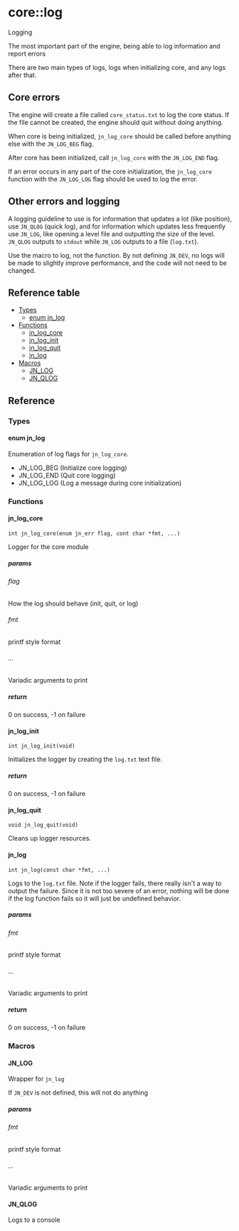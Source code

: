 # core::log

Logging

The most important part of the engine, being able to log information and report errors

There are two main types of logs, logs when initializing core, and any logs after that.

## Core errors

The engine will create a file called ```core_status.txt``` to log the core status. If the file cannot be created,
the engine should quit without doing anything.

When core is being initialized, ```jn_log_core``` should be called before anything else with the ```JN_LOG_BEG``` flag.

After core has been initialized, call ```jn_log_core``` with the ```JN_LOG_END``` flag.

If an error occurs in any part of the core initialization, the ```jn_log_core``` function with the ```JN_LOG_LOG``` flag 
should be used to log the error.

## Other errors and logging

A logging guideline to use is for information that updates a lot (like position), use ```JN_QLOG``` (quick log),
and for information which updates less frequently use ```JN_LOG```, like opening a level file and outputting the size of the level.
```JN_QLOG``` outputs to ```stdout``` while ```JN_LOG``` outputs to a file (```log.txt```).

Use the macro to log, not the function. By not defining ```JN_DEV```, no logs will be made to slightly improve performance, and the
code will not need to be changed.

## Reference table

- [Types](#Types)
  - [enum jn_log](#enum-jn_log)
- [Functions](#Functions)
  - [jn_log_core](#jn_log_core)
  - [jn_log_init](#jn_log_init)
  - [jn_log_quit](#jn_log_quit)
  - [jn_log]()
- [Macros](#Macros)
  - [JN_LOG](#JN_LOG)
  - [JN_QLOG](#JN_QLOG)

## Reference

### Types

#### enum jn_log

Enumeration of log flags for ```jn_log_core```.

- JN_LOG_BEG (Initialize core logging)
- JN_LOG_END (Quit core logging)
- JN_LOG_LOG (Log a message during core initialization)

### Functions

#### jn_log_core

```int jn_log_core(enum jn_err flag, cont char *fmt, ...)```

Logger for the core module

##### params

###### flag

How the log should behave (init, quit, or log)

###### fmt

printf style format

###### ...

Variadic arguments to print

##### return

0 on success, -1 on failure

#### jn_log_init

```int jn_log_init(void)```

Initializes the logger by creating the ```log.txt``` text file.

##### return

0 on success, -1 on failure

#### jn_log_quit

```void jn_log_quit(void)```

Cleans up logger resources.

#### jn_log

```int jn_log(const char *fmt, ...)```

Logs to the ```log.txt``` file. Note if the logger fails, there really isn't a way to output the failure.
Since it is not too severe of an error, nothing will be done if the log function fails so it will just be
undefined behavior.

##### params

###### fmt

printf style format

###### ...

Variadic arguments to print

##### return

0 on success, -1 on failure

### Macros

#### JN_LOG

Wrapper for ```jn_log```

If ```JN_DEV``` is not defined, this will not do anything

##### params

###### fmt

printf style format

###### ...

Variadic arguments to print

#### JN_QLOG

Logs to a console